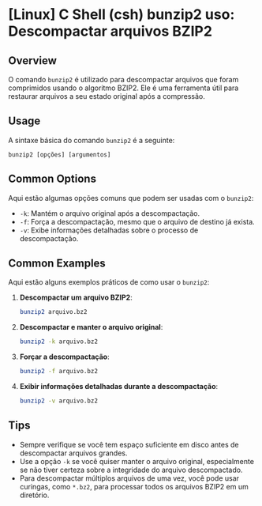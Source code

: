 # [Linux] C Shell (csh) bunzip2 uso: Descompactar arquivos BZIP2

## Overview
O comando `bunzip2` é utilizado para descompactar arquivos que foram comprimidos usando o algoritmo BZIP2. Ele é uma ferramenta útil para restaurar arquivos a seu estado original após a compressão.

## Usage
A sintaxe básica do comando `bunzip2` é a seguinte:

```
bunzip2 [opções] [argumentos]
```

## Common Options
Aqui estão algumas opções comuns que podem ser usadas com o `bunzip2`:

- `-k`: Mantém o arquivo original após a descompactação.
- `-f`: Força a descompactação, mesmo que o arquivo de destino já exista.
- `-v`: Exibe informações detalhadas sobre o processo de descompactação.

## Common Examples
Aqui estão alguns exemplos práticos de como usar o `bunzip2`:

1. **Descompactar um arquivo BZIP2**:
   ```bash
   bunzip2 arquivo.bz2
   ```

2. **Descompactar e manter o arquivo original**:
   ```bash
   bunzip2 -k arquivo.bz2
   ```

3. **Forçar a descompactação**:
   ```bash
   bunzip2 -f arquivo.bz2
   ```

4. **Exibir informações detalhadas durante a descompactação**:
   ```bash
   bunzip2 -v arquivo.bz2
   ```

## Tips
- Sempre verifique se você tem espaço suficiente em disco antes de descompactar arquivos grandes.
- Use a opção `-k` se você quiser manter o arquivo original, especialmente se não tiver certeza sobre a integridade do arquivo descompactado.
- Para descompactar múltiplos arquivos de uma vez, você pode usar curingas, como `*.bz2`, para processar todos os arquivos BZIP2 em um diretório.